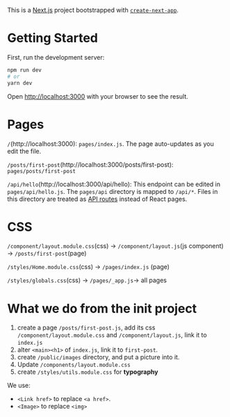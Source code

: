 This is a [Next.js](https://nextjs.org/) project bootstrapped with [`create-next-app`](https://github.com/vercel/next.js/tree/canary/packages/create-next-app).

# Getting Started

First, run the development server:

```bash
npm run dev
# or
yarn dev
```

Open [http://localhost:3000](http://localhost:3000) with your browser to see the result.


# Pages

`/`(http://localhost:3000): `pages/index.js`. The page auto-updates as you edit the file.

`/posts/first-post`(http://localhost:3000/posts/first-post): `pages/posts/first-post`

`/api/hello`(http://localhost:3000/api/hello): This endpoint can be edited in `pages/api/hello.js`. The `pages/api` directory is mapped to `/api/*`. Files in this directory are treated as [API routes](https://nextjs.org/docs/api-routes/introduction) instead of React pages.

# CSS

`/component/layout.module.css`(css) → `/component/layout.js`(js component) → `/posts/first-post`(page)

`/styles/Home.module.css`(css) → `/pages/index.js` (page)

`/styles/globals.css`(css) → `/pages/_app.js`→ all pages

# What we do from the init project

1. create a page `/posts/first-post.js`, add its css `/component/layout.module.css` and `/component/layout.js`, link it to `index.js`
2. alter `<main><h1>` of `index.js`, link it to `first-post`.
3. create `/public/images` directory, and put a picture into it.
4. Update `/components/layout.module.css`
5. create `/styles/utils.module.css` for **typography** 


We use:
- `<Link href>` to replace `<a href>`.
- `<Image>` to replace `<img>`
